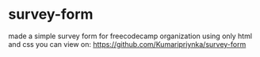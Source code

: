 # survey-form
 made a simple survey form for freecodecamp organization using only html and css 
 you can view on: https://github.com/Kumaripriynka/survey-form
